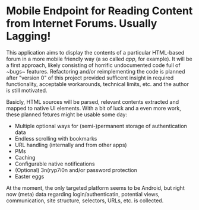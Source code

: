 # **M**obile **E**ndpoint for **R**eading **C**ontent from **I**nternet **F**orums. **U**sually **L**agging!

This application aims to display the contents of a particular HTML-based forum in a more mobile friendly way (a so called _app_, for example).
It will be a first approach, likely consisting of horrific undocumented code full of ~bugs~ features.
Refactoring and/or reimplementing the code is planned after "version 0" of this project provided sufficent insight in required functionality, acceptable workarounds, technical limits, etc. and the author is still motivated.

Basicly, HTML sources will be parsed, relevant contents extracted and mapped to native UI elements.
With a bit of luck and a even more work, these planned fetures might be usable some day:
 - Multiple optional ways for (semi-)permanent storage of authentication data
 - Endless scrolling with bookmarks
 - URL handling (internally and from other apps)
 - PMs
 - Caching
 - Configurable native notifications
 - (Optional) 3n(ryp7i0n and/or password protection
 - Easter eggs

At the moment, the only targeted platform seems to be Android, but right now (meta) data regarding login/authenticatin, potential views, communication, site structure, selectors, URLs, etc. is collected.
